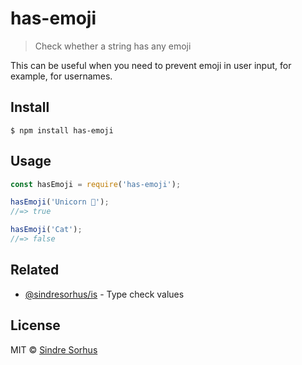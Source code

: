 # has-emoji

> Check whether a string has any emoji

This can be useful when you need to prevent emoji in user input, for example, for usernames.


## Install

```
$ npm install has-emoji
```


## Usage

```js
const hasEmoji = require('has-emoji');

hasEmoji('Unicorn 🦄');
//=> true

hasEmoji('Cat');
//=> false
```


## Related

- [@sindresorhus/is](https://github.com/sindresorhus/is) - Type check values


## License

MIT © [Sindre Sorhus](https://sindresorhus.com)

